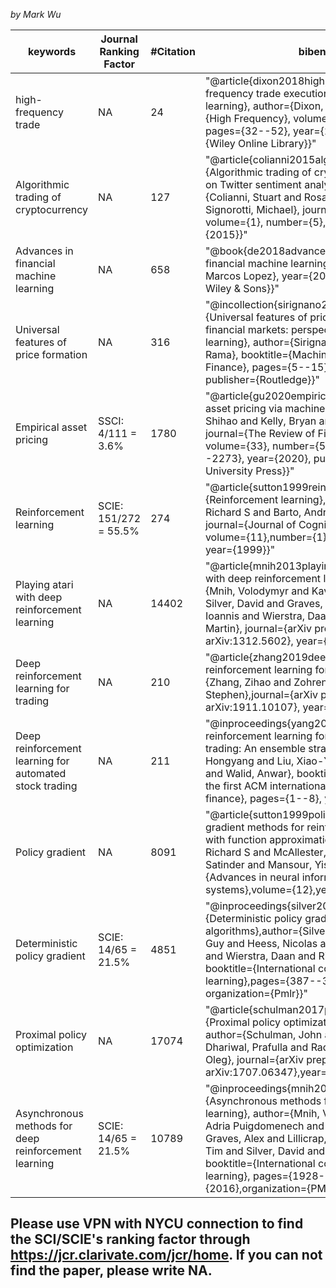 

*by Mark Wu* 

|keywords | 	Journal Ranking Factor |	#Citation |	bibentry|
|--|---|---|---|
|high-frequency trade| 	NA	|24|	"@article{dixon2018high,  title={A high-frequency trade execution model for supervised learning}, author={Dixon, Matthew}, journal={High Frequency}, volume={1}, number={1}, pages={32--52}, year={2018}, publisher={Wiley Online Library}}"|
|Algorithmic trading of cryptocurrency| 	NA	|127|	"@article{colianni2015algorithmic, title={Algorithmic trading of cryptocurrency based on Twitter sentiment analysis}, author={Colianni, Stuart and Rosales, Stephanie and Signorotti, Michael}, journal={CS229 Project}, volume={1}, number={5}, pages={1--4}, year={2015}}"|
|Advances in financial machine learning| 	NA	|658|	"@book{de2018advances, title={Advances in financial machine learning}, author={De Prado, Marcos Lopez}, year={2018}, publisher={John Wiley \& Sons}}"|
|Universal features of price formation| 	NA	|316|	"@incollection{sirignano2021universal, title={Universal features of price formation in financial markets: perspectives from deep learning}, author={Sirignano, Justin and Cont, Rama}, booktitle={Machine Learning and AI in Finance}, pages={5--15}, year={2021}, publisher={Routledge}}"|
|Empirical asset pricing| 	SSCI: 4/111 = 3.6%	|1780|	"@article{gu2020empirical,title={Empirical asset pricing via machine learning}, author={Gu, Shihao and Kelly, Bryan and Xiu, Dacheng}, journal={The Review of Financial Studies}, volume={33}, number={5}, pages={2223--2273}, year={2020}, publisher={Oxford University Press}}"|
|Reinforcement learning| 	SCIE: 151/272	= 55.5%|274|	"@article{sutton1999reinforcement, title={Reinforcement learning}, author={Sutton, Richard S and Barto, Andrew G and others}, journal={Journal of Cognitive Neuroscience}, volume={11},number={1}, pages={126--134}, year={1999}}"|
|Playing atari with deep reinforcement learning| 	NA	|14402|	"@article{mnih2013playing,title={Playing atari with deep reinforcement learning}, author={Mnih, Volodymyr and Kavukcuoglu, Koray and Silver, David and Graves, Alex and Antonoglou, Ioannis and Wierstra, Daan and Riedmiller, Martin}, journal={arXiv preprint arXiv:1312.5602}, year={2013}}"|
|Deep reinforcement learning for trading| 	NA	|210|	"@article{zhang2019deep,title={Deep reinforcement learning for trading},author={Zhang, Zihao and Zohren, Stefan and Roberts, Stephen},journal={arXiv preprint arXiv:1911.10107}, year={2019}}"|
|Deep reinforcement learning for automated stock trading| 	NA	|211|	"@inproceedings{yang2020deep,title={Deep reinforcement learning for automated stock trading: An ensemble strategy}, author={Yang, Hongyang and Liu, Xiao-Yang and Zhong, Shan and Walid, Anwar}, booktitle={Proceedings of the first ACM international conference on AI in finance}, pages={1--8}, year={2020}}"|
|Policy gradient| 	NA	|8091|	"@article{sutton1999policy,title={Policy gradient methods for reinforcement learning with function approximation},author={Sutton, Richard S and McAllester, David and Singh, Satinder and Mansour, Yishay},journal={Advances in neural information processing systems},volume={12},year={1999}}"|
|Deterministic policy gradient| 	SCIE: 14/65	= 21.5%|4851|	"@inproceedings{silver2014deterministic,title={Deterministic policy gradient algorithms},author={Silver, David and Lever, Guy and Heess, Nicolas and Degris, Thomas and Wierstra, Daan and Riedmiller, Martin}, booktitle={International conference on machine learning},pages={387--395}, year={2014}, organization={Pmlr}}"|
|Proximal policy optimization| 	NA	|17074|	"@article{schulman2017proximal, title={Proximal policy optimization algorithms}, author={Schulman, John and Wolski, Filip and Dhariwal, Prafulla and Radford, Alec and Klimov, Oleg}, journal={arXiv preprint arXiv:1707.06347},year={2017}}"|
|Asynchronous methods for deep reinforcement learning| 	SCIE: 14/65	= 21.5%|10789|	"@inproceedings{mnih2016asynchronous,title={Asynchronous methods for deep reinforcement learning}, author={Mnih, Volodymyr and Badia, Adria Puigdomenech and Mirza, Mehdi and Graves, Alex and Lillicrap, Timothy and Harley, Tim and Silver, David and Kavukcuoglu, Koray}, booktitle={International conference on machine learning}, pages={1928--1937},year={2016},organization={PMLR}}"|
## Please use VPN with NYCU connection to find the SCI/SCIE's ranking factor through https://jcr.clarivate.com/jcr/home. If you can not find the paper, please write NA. 
